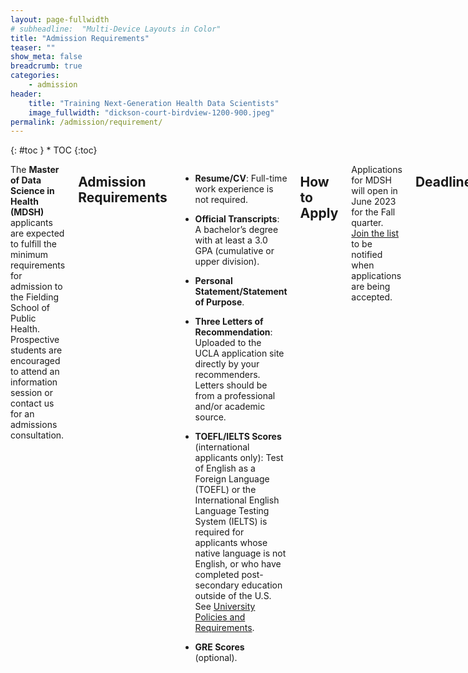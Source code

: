 ```yaml
---
layout: page-fullwidth
# subheadline:  "Multi-Device Layouts in Color"
title: "Admission Requirements"
teaser: ""
show_meta: false
breadcrumb: true
categories:
    - admission
header:
    title: "Training Next-Generation Health Data Scientists"
    image_fullwidth: "dickson-court-birdview-1200-900.jpeg"
permalink: /admission/requirement/
---
```


<div class="row">
<div class="medium-4 medium-push-8 columns" markdown="1">
<div class="panel radius" markdown="1">
{: #toc }
*  TOC
{:toc}
</div>
</div><!-- /.medium-4.columns -->

<div class="medium-8 medium-pull-4 columns" markdown="1">

The **Master of Data Science in Health (MDSH)** applicants are expected to fulfill the minimum requirements for admission to the Fielding School of Public Health. Prospective students are encouraged to attend an information session or contact us for an admissions consultation.

## Admission Requirements

* **Resume/CV**: Full-time work experience is not required.

* **Official Transcripts**: A bachelor’s degree with at least a 3.0 GPA (cumulative or upper division).

* **Personal Statement/Statement of Purpose**.

* **Three Letters of Recommendation**: Uploaded to the UCLA application site directly by your recommenders. Letters should be from a professional and/or academic source. 

* **TOEFL/IELTS Scores** (international applicants only): Test of English as a Foreign Language (TOEFL) or the International English Language Testing System (IELTS) is required for applicants whose native language is not English, or who have completed post-secondary education outside of the U.S. See [University Policies and Requirements](https://grad.ucla.edu/admissions/english-requirements/).

* **GRE Scores** (optional).

## How to Apply

Applications for MDSH will open in June 2023 for the Fall quarter.  [Join the list](https://uclahs.az1.qualtrics.com/jfe/form/SV_0xFyH6DBXYrRzgi) to be notified when applications are being accepted. 

<!--Submit an online application to [UCLA Graduate Admissions](https://grad.ucla.edu/admissions/admission-application-for-graduate-admission/). Please be sure to fill in all sections (except personal history statement). NOTE: applicants applying to the MDSH program do NOT need to submit a SOPHAS application.

Select **Master of Data Science in Health (MDSH)** as the major.-->

## Deadlines

<!--* **Priority Deadline**: June 1, 2023.-->

* **Standard Deadline**: July 1, 2023.

* **Late Admissions**: July 25, 2023 (only if space permits).

</div><!-- /.medium-8.columns -->
</div><!-- /.row -->
